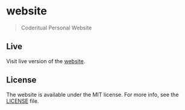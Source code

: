 # website
> Coderitual Personal Website

## Live
Visit live version of the [website](coderitual.com).

## License
The website is available under the MIT license. For more info, see the [LICENSE](LICENSE) file.